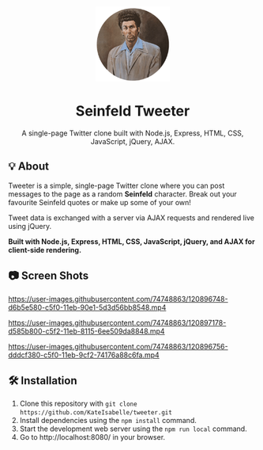 <div align="center">

<img src="public/images/profile-pic-circular.png" alt="Kramer from Seinfeld" width="150px" style="">

# Seinfeld Tweeter

A single-page Twitter clone built with Node.js, Express, HTML, CSS, JavaScript, jQuery, AJAX.

</div>

## 💡 About 

Tweeter is a simple, single-page Twitter clone where you can post messages to the page as a random **Seinfeld** character. Break out your favourite Seinfeld quotes or make up some of your own! 

Tweet data is exchanged with a server via AJAX requests and rendered live using jQuery.

**Built with Node.js, Express, HTML, CSS, JavaScript, jQuery, and AJAX for client-side rendering.**

## 📷 Screen Shots

https://user-images.githubusercontent.com/74748863/120896748-d6b5e580-c5f0-11eb-90e1-5d3d56bb8548.mp4


https://user-images.githubusercontent.com/74748863/120897178-d585b800-c5f2-11eb-8115-6ee509da8848.mp4


https://user-images.githubusercontent.com/74748863/120896756-dddcf380-c5f0-11eb-9cf2-74176a88c6fa.mp4

## 🛠 Installation

1. Clone this repository with `git clone https://github.com/KateIsabelle/tweeter.git`
2. Install dependencies using the `npm install` command.
3. Start the development web server using the `npm run local` command.
4. Go to http://localhost:8080/ in your browser.




